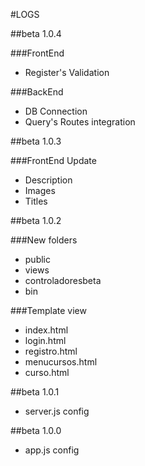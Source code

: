#LOGS 

##beta 1.0.4

###FrontEnd
- Register's Validation

###BackEnd
- DB Connection
- Query's Routes integration


##beta 1.0.3

###FrontEnd Update
- Description
- Images
- Titles

##beta 1.0.2

###New folders
- public
- views
- controladoresbeta
- bin
    
###Template view
- index.html
- login.html
- registro.html
- menucursos.html
- curso.html

##beta 1.0.1
- server.js config

##beta 1.0.0
- app.js config



